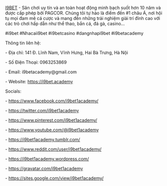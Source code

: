 <p><a href="https://i9bet.academy">I9BET</a> - Sân chơi uy tín và an toàn hoạt động minh bạch suốt hơn 10 năm và được cấp phép bởi PAGCOR. Chúng tôi tự hào là điểm đến #1 châu Á, nơi hội tụ mọi đam mê cá cược và mang đến những trải nghiệm giải trí đỉnh cao với các trò chơi hấp dẫn như thể thao, bắn cá, đá gà, casino...<p>
<p>#i9bet #Nhacaii9bet #i9betcasino #dangnhapi9bet #i9betacademy<p>
<p>Thông tin liên hệ:<p>
<p>- Địa chỉ: 141 Đ. Lĩnh Nam, Vĩnh Hưng, Hai Bà Trưng, Hà Nội<p>
<p>- Số Điện Thoại: 0963253869<p>
<p>- Email: i9betacademy@gmail.com<p>
<p>- Website: <a href="https://i9bet.academy">https://i9bet.academy</a><p>
<p>Socials:<p>
<p>- <a href="https://www.facebook.com/i9bet1academy/">https://www.facebook.com/i9bet1academy/</a><p>
<p>- <a href="https://twitter.com/i9bet1academy">https://twitter.com/i9bet1academy</a><p>
<p>- <a href="https://www.pinterest.com/i9bet1academy/">https://www.pinterest.com/i9bet1academy/</a><p>
<p>- <a href="https://www.youtube.com/@i9bet1academy">https://www.youtube.com/@i9bet1academy</a><p>
<p>- <a href="https://i9bet1academy.tumblr.com/">https://i9bet1academy.tumblr.com/</a><p>
<p>- <a href="https://www.reddit.com/user/i9bet1academy/">https://www.reddit.com/user/i9bet1academy/</a><p>
<p>- <a href="https://i9bet1academy.wordpress.com/">https://i9bet1academy.wordpress.com/</a><p>
<p>- <a href="https://gravatar.com/i9bet1academy">https://gravatar.com/i9bet1academy</a><p>
<p>- <a href="https://sites.google.com/view/i9bet1academy/">https://sites.google.com/view/i9bet1academy/</a><p>